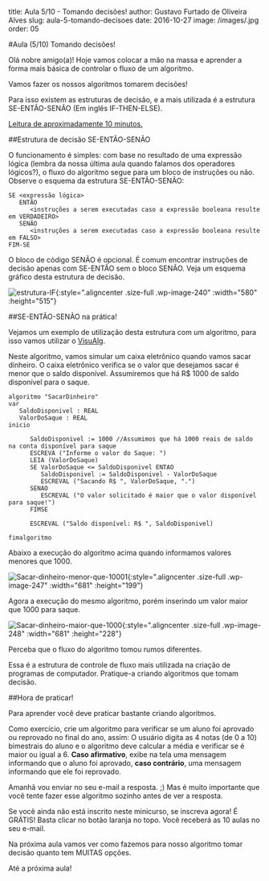 title: Aula 5/10 - Tomando decisões!
author: Gustavo Furtado de Oliveira Alves
slug: aula-5-tomando-decisoes
date: 2016-10-27
image: /images/.jpg
order: 05

#Aula (5/10) Tomando decisões!

Olá nobre amigo(a)! Hoje vamos colocar a mão na massa e aprender a forma
mais básica de controlar o fluxo de um algoritmo.

Vamos fazer os nossos algoritmos tomarem decisões!

Para isso existem as estruturas de decisão, e a mais utilizada é a
estrutura SE-ENTÃO-SENÃO (Em inglês IF-THEN-ELSE).

<u>Leitura de aproximadamente 10 minutos.</u>

##Estrutura de decisão SE-ENTÃO-SENÃO

O funcionamento é simples: com base no resultado de uma expressão lógica
(lembra da nossa última aula quando falamos dos operadores lógicos?), o
fluxo do algoritmo segue para um bloco de instruções ou não. Observe o
esquema da estrutura SE-ENTÃO-SENÃO:

``` {.toolbar-overlay:false .lang:default .decode:true .highlight:0}
SE <expressão lógica>
   ENTÃO
      <instruções a serem executadas caso a expressão booleana resulte em VERDADEIRO>
   SENÃO
      <instruções a serem executadas caso a expressão booleana resulte em FALSO>
FIM-SE
```

O bloco de código SENÃO é opcional. É comum encontrar instruções de
decisão apenas com SE-ENTÃO sem o bloco SENÃO. Veja um esquema gráfico
desta estrutura de decisão.

![estrutura-IF](http://www.dicasdeprogramacao.com.br/minicurso-logica-de-programacao/wp-content/uploads/2015/06/estrutura-IF.png){:style=".aligncenter .size-full .wp-image-240" :width="580" :height="515"}

##SE-ENTÃO-SENÃO na prática!

Vejamos um exemplo de utilização desta estrutura com um algoritmo, para
isso vamos utilizar o
[VisuAlg](http://www.dicasdeprogramacao.com.br/download-visualg/).

Neste algoritmo, vamos simular um caixa eletrônico quando vamos sacar
dinheiro. O caixa eletrônico verifica se o valor que desejamos sacar é
menor que o saldo disponível. Assumiremos que há R\$ 1000 de saldo
disponível para o saque.

``` {.toolbar-overlay:false .lang:default .decode:true .highlight:0}
algoritmo "SacarDinheiro"
var
   SaldoDisponivel : REAL
   ValorDoSaque : REAL
inicio

      SaldoDisponivel := 1000 //Assumimos que há 1000 reais de saldo na conta disponível para saque
      ESCREVA ("Informe o valor do Saque: ")
      LEIA (ValorDoSaque)
      SE ValorDoSaque <= SaldoDisponivel ENTAO
         SaldoDisponivel := SaldoDisponivel - ValorDoSaque
         ESCREVAL ("Sacando R$ ", ValorDoSaque, ".")
      SENAO
         ESCREVAL ("O valor solicitado é maior que o valor disponível para saque!")
      FIMSE

      ESCREVAL ("Saldo disponível: R$ ", SaldoDisponivel)

fimalgoritmo
```

Abaixo a execução do algoritmo acima quando informamos valores menores
que 1000.


![Sacar-dinheiro-menor-que-10001](http://www.dicasdeprogramacao.com.br/minicurso-logica-de-programacao/wp-content/uploads/2015/06/Sacar-dinheiro-menor-que-10001.png){:style=".aligncenter .size-full .wp-image-247" :width="681" :height="199"}

Agora a execução do mesmo algoritmo, porém inserindo um valor maior que
1000 para saque.

![Sacar-dinheiro-maior-que-1000](http://www.dicasdeprogramacao.com.br/minicurso-logica-de-programacao/wp-content/uploads/2015/06/Sacar-dinheiro-maior-que-1000.png){:style=".aligncenter .size-full .wp-image-248" :width="681" :height="228"}

Perceba que o fluxo do algoritmo tomou rumos diferentes.

Essa é a estrutura de controle de fluxo mais utilizada na criação de
programas de computador. Pratique-a criando algoritmos que tomam
decisão.

##Hora de praticar!

Para aprender você deve praticar bastante criando algoritmos.

Como exercício, crie um algoritmo para verificar se um aluno foi
aprovado ou reprovado no final do ano, assim: O usuário digita as 4
notas (de 0 a 10) bimestrais do aluno e o algoritmo deve calcular a
média e verificar se é maior ou igual a 6. **Caso afirmativo**, exibe na
tela uma mensagem informando que o aluno foi aprovado, **caso
contrário**, uma mensagem informando que ele foi reprovado.

Amanhã vou enviar no seu e-mail a resposta. ;) Mas é muito importante
que você tente fazer esse algoritmo sozinho antes de ver a resposta.

Se você ainda não está inscrito neste minicurso, se inscreva agora! É
GRÁTIS! Basta clicar no botão laranja no topo. Você receberá as 10 aulas
no seu e-mail.

Na próxima aula vamos ver como fazemos para nosso algoritmo tomar
decisão quanto tem MUITAS opções.

Até a próxima aula!
